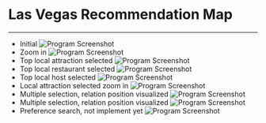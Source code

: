 # Las Vegas Recommendation Map

---------------------------------------------------------
- Initial
![Program Screenshot](./screenshots/screenshot1.PNG?raw=true)
- Zoom in
![Program Screenshot](./screenshots/screenshot2.PNG?raw=true)
- Top local attraction selected
![Program Screenshot](./screenshots/screenshot3.PNG?raw=true)
- Top local restaurant selected
![Program Screenshot](./screenshots/screenshot4.PNG?raw=true)
- Top local host selected
![Program Screenshot](./screenshots/screenshot5.PNG?raw=true)
- Local attraction selected zoom in
![Program Screenshot](./screenshots/screenshot6.PNG?raw=true)
- Multiple selection, relation position visualized
![Program Screenshot](./screenshots/screenshot7.PNG?raw=true)
- Multiple selection, relation position visualized
![Program Screenshot](./screenshots/screenshot8.PNG?raw=true)
- Preference search, not implement yet
![Program Screenshot](./screenshots/screenshot9.PNG?raw=true)